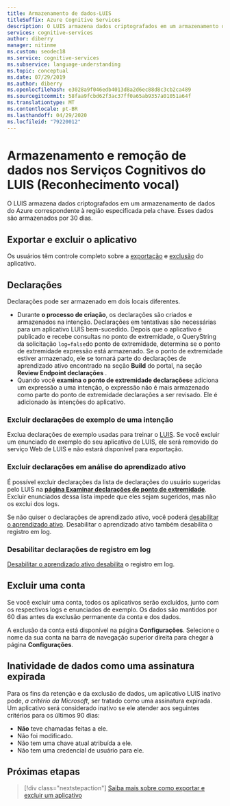 ```yaml
---
title: Armazenamento de dados-LUIS
titleSuffix: Azure Cognitive Services
description: O LUIS armazena dados criptografados em um armazenamento de dados do Azure correspondente à região especificada pela chave.
services: cognitive-services
author: diberry
manager: nitinme
ms.custom: seodec18
ms.service: cognitive-services
ms.subservice: language-understanding
ms.topic: conceptual
ms.date: 07/29/2019
ms.author: diberry
ms.openlocfilehash: e3028a9f046edb4013d8a2d6ec88d8c3cb2ca489
ms.sourcegitcommit: 58faa9fcbd62f3ac37ff0a65ab9357a01051a64f
ms.translationtype: MT
ms.contentlocale: pt-BR
ms.lasthandoff: 04/29/2020
ms.locfileid: "79220012"
---
```

# <a name="data-storage-and-removal-in-language-understanding-luis-cognitive-services"></a>Armazenamento e remoção de dados nos Serviços Cognitivos do LUIS (Reconhecimento vocal)
O LUIS armazena dados criptografados em um armazenamento de dados do Azure correspondente à região especificada pela chave. Esses dados são armazenados por 30 dias. 

## <a name="export-and-delete-app"></a>Exportar e excluir o aplicativo
Os usuários têm controle completo sobre a [exportação](luis-how-to-start-new-app.md#export-app) e [exclusão](luis-how-to-start-new-app.md#delete-app) do aplicativo. 

## <a name="utterances"></a>Declarações

Declarações pode ser armazenado em dois locais diferentes. 

* Durante **o processo de criação**, os declarações são criados e armazenados na intenção. Declarações em tentativas são necessárias para um aplicativo LUIS bem-sucedido. Depois que o aplicativo é publicado e recebe consultas no ponto de extremidade, o QueryString da solicitação `log=false`do ponto de extremidade, determina se o ponto de extremidade expressão está armazenado. Se o ponto de extremidade estiver armazenado, ele se tornará parte do declarações de aprendizado ativo encontrado na seção **Build** do portal, na seção **Review Endpoint declarações** . 
* Quando você **examina o ponto de extremidade declarações**e adiciona um expressão a uma intenção, o expressão não é mais armazenado como parte do ponto de extremidade declarações a ser revisado. Ele é adicionado às intenções do aplicativo. 

<a name="utterances-in-an-intent"></a>

### <a name="delete-example-utterances-from-an-intent"></a>Excluir declarações de exemplo de uma intenção

Exclua declarações de exemplo usadas para treinar o [LUIS](luis-reference-regions.md). Se você excluir um enunciado de exemplo do seu aplicativo de LUIS, ele será removido do serviço Web de LUIS e não estará disponível para exportação.

<a name="utterances-in-review"></a>

### <a name="delete-utterances-in-review-from-active-learning"></a>Excluir declarações em análise do aprendizado ativo

É possível excluir declarações da lista de declarações do usuário sugeridas pelo LUIS na **[página Examinar declarações de ponto de extremidade](luis-how-to-review-endpoint-utterances.md)**. Excluir enunciados dessa lista impede que eles sejam sugeridos, mas não os exclui dos logs.

Se não quiser o declarações de aprendizado ativo, você poderá [desabilitar o aprendizado ativo](luis-how-to-review-endpoint-utterances.md#disable-active-learning). Desabilitar o aprendizado ativo também desabilita o registro em log.

### <a name="disable-logging-utterances"></a>Desabilitar declarações de registro em log
[Desabilitar o aprendizado ativo desabilita](luis-how-to-review-endpoint-utterances.md#disable-active-learning) o registro em log.


<a name="accounts"></a>

## <a name="delete-an-account"></a>Excluir uma conta
Se você excluir uma conta, todos os aplicativos serão excluídos, junto com os respectivos logs e enunciados de exemplo. Os dados são mantidos por 60 dias antes da exclusão permanente da conta e dos dados.

A exclusão da conta está disponível na página **Configurações**. Selecione o nome da sua conta na barra de navegação superior direita para chegar à página **Configurações**.

## <a name="data-inactivity-as-an-expired-subscription"></a>Inatividade de dados como uma assinatura expirada
Para os fins da retenção e da exclusão de dados, um aplicativo LUIS inativo pode, _a critério da Microsoft_, ser tratado como uma assinatura expirada. Um aplicativo será considerado inativo se ele atender aos seguintes critérios para os últimos 90 dias: 

* **Não** teve chamadas feitas a ele.
* Não foi modificado.
* Não tem uma chave atual atribuída a ele.
* Não tem uma credencial de usuário para ele.

## <a name="next-steps"></a>Próximas etapas

> [!div class="nextstepaction"]
> [Saiba mais sobre como exportar e excluir um aplicativo](luis-how-to-start-new-app.md)
